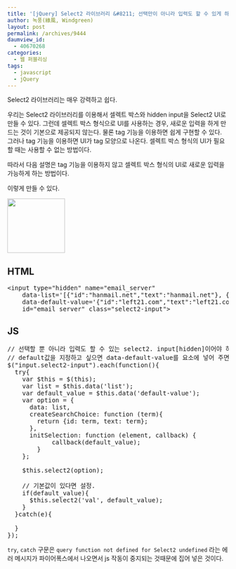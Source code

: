 ```yaml
---
title: '[jQuery] Select2 라이브러리 &#8211; 선택만이 아니라 입력도 할 수 있게 하기'
author: 녹풍(綠風, Windgreen)
layout: post
permalink: /archives/9444
daumview_id:
  - 40670268
categories:
  - 웹 퍼블리싱
tags:
  - javascript
  - jQuery
---
```

Select2 라이브러리는 매우 강력하고 쉽다.

우리는 Select2 라이브러리를 이용해서 셀렉트 박스와 hidden input을 Select2 UI로 만들 수 있다. 그런데 셀렉트 박스 형식으로 UI를 사용하는 경우, 새로운 입력을 하게 만드는 것이 기본으로 제공되지 않는다. 물론 tag 기능을 이용하면 쉽게 구현할 수 있다. 그러나 tag 기능을 이용하면 UI가 tag 모양으로 나온다. 셀렉트 박스 형식의 UI가 필요할 때는 사용할 수 없는 방법이다.

따라서 다음 설명은 tag 기능을 이용하지 않고 셀렉트 박스 형식의 UI로 새로운 입력을 가능하게 하는 방법이다.

이렇게 만들 수 있다.

<img class="alignnone" alt="" src="http://dl.dropbox.com/u/15546257/blog/mytory/select2-input.png" width="131" height="124" />

## HTML

<pre>&lt;input type="hidden" name="email_server" 
    data-list='[{"id":"hanmail.net","text":"hanmail.net"}, {"id":"gmail.com","text":"gmail.com"}, {"id":"naver.com","text":"naver.com"}, {"id":"hotmail.com","text":"hotmail.com"}]'
    data-default-value='{"id":"left21.com","text":"left21.com"}'
    id="email_server" class="select2-input"&gt;</pre>

## JS

<pre>// 선택할 뿐 아니라 입력도 할 수 있는 select2. input[hidden]이어야 하고, data-liat 요소가 있어야 한다.
// default값을 지정하고 싶으면 data-default-value를 요소에 넣어 주면 된다.
$("input.select2-input").each(function(){
  try{
    var $this = $(this);
    var list = $this.data('list');
    var default_value = $this.data('default-value');
    var option = { 
      data: list,
      createSearchChoice: function (term){
        return {id: term, text: term};
      },
      initSelection: function (element, callback) {
            callback(default_value);
        }
    };

    $this.select2(option);

    // 기본값이 있다면 설정.
    if(default_value){
      $this.select2('val', default_value);
    }
  }catch(e){

  }
});</pre>

`try`, `catch` 구문은 `query function not defined for Select2 undefined` 라는 에러 메시지가 파이어폭스에서 나오면서 js 작동이 중지되는 것때문에 집어 넣은 것이다.